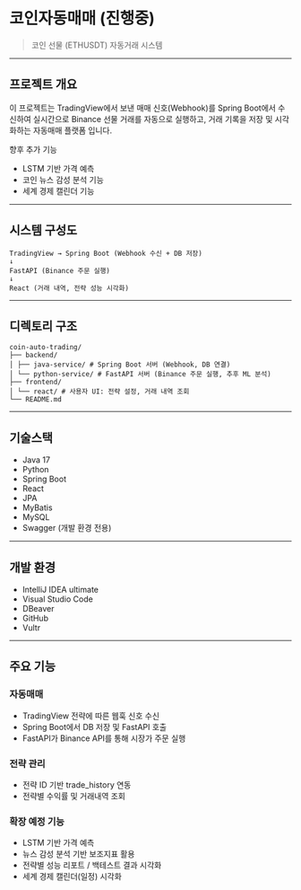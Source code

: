 # 코인자동매매 (진행중)
> 코인 선물 (ETHUSDT) 자동거래 시스템 <br />
---

## 프로젝트 개요

이 프로젝트는 TradingView에서 보낸 매매 신호(Webhook)를 Spring Boot에서 수신하여
실시간으로 Binance 선물 거래를 자동으로 실행하고, 거래 기록을 저장 및 시각화하는 자동매매 플랫폼 입니다.

향후 추가 기능
  + LSTM 기반 가격 예측
  + 코인 뉴스 감성 분석 기능
  + 세계 경제 캘린더 기능

---

## 시스템 구성도
```
TradingView → Spring Boot (Webhook 수신 + DB 저장)
↓
FastAPI (Binance 주문 실행)
↓
React (거래 내역, 전략 성능 시각화)
```

---

## 디렉토리 구조
```
coin-auto-trading/
├── backend/
│ ├── java-service/ # Spring Boot 서버 (Webhook, DB 연결)
│ └── python-service/ # FastAPI 서버 (Binance 주문 실행, 추후 ML 분석)
├── frontend/
│ └── react/ # 사용자 UI: 전략 설정, 거래 내역 조회
└── README.md
```

---

## 기술스택
  + Java 17
  + Python
  + Spring Boot
  + React
  + JPA
  + MyBatis
  + MySQL
  + Swagger (개발 환경 전용)

---

## 개발 환경
  + IntelliJ IDEA ultimate
  + Visual Studio Code
  + DBeaver
  + GitHub
  + Vultr

---

## 주요 기능

### 자동매매
  - TradingView 전략에 따른 웹훅 신호 수신
  - Spring Boot에서 DB 저장 및 FastAPI 호출
  - FastAPI가 Binance API를 통해 시장가 주문 실행

### 전략 관리
  - 전략 ID 기반 trade_history 연동
  - 전략별 수익률 및 거래내역 조회

### 확장 예정 기능
  - LSTM 기반 가격 예측
  - 뉴스 감성 분석 기반 보조지표 활용
  - 전략별 성능 리포트 / 백테스트 결과 시각화
  - 세계 경제 캘린더(일정) 시각화
